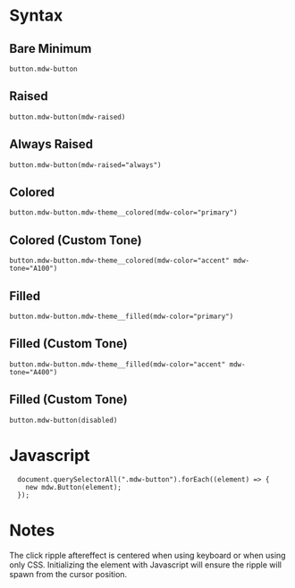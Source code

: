 # Syntax


## Bare Minimum
```
button.mdw-button
```

## Raised
```
button.mdw-button(mdw-raised)
```

## Always Raised
```
button.mdw-button(mdw-raised="always")
```

## Colored
```
button.mdw-button.mdw-theme__colored(mdw-color="primary")
```

## Colored (Custom Tone)
```
button.mdw-button.mdw-theme__colored(mdw-color="accent" mdw-tone="A100")
```

## Filled
```
button.mdw-button.mdw-theme__filled(mdw-color="primary")
```

## Filled (Custom Tone)
```
button.mdw-button.mdw-theme__filled(mdw-color="accent" mdw-tone="A400")
```

## Filled (Custom Tone)
```
button.mdw-button(disabled)
```

# Javascript

```
  document.querySelectorAll(".mdw-button").forEach((element) => {
    new mdw.Button(element);
  });
```

# Notes

The click ripple aftereffect is centered when using keyboard or when using only CSS. Initializing the element with Javascript will ensure the ripple will spawn from the cursor position.
